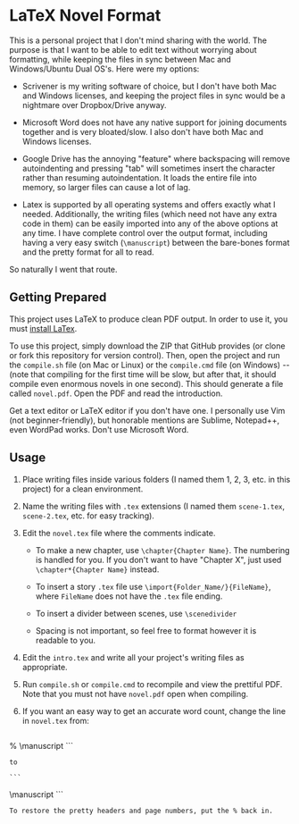# LaTeX Novel Format

This is a personal project that I don't mind sharing with the world. The purpose is that I want to be able to edit text without worrying about formatting, while keeping the files in sync between Mac and Windows/Ubuntu Dual OS's. Here were my options:

- Scrivener is my writing software of choice, but I don't have both Mac and Windows licenses, and keeping the project files in sync would be a nightmare over Dropbox/Drive anyway.

- Microsoft Word does not have any native support for joining documents together and is very bloated/slow. I also don't have both Mac and Windows licenses.

- Google Drive has the annoying "feature" where backspacing will remove autoindenting and pressing "tab" will sometimes insert the character rather than resuming autoindentation. It loads the entire file into memory, so larger files can cause a lot of lag.

- Latex is supported by all operating systems and offers exactly what I needed. Additionally, the writing files (which need not have any extra code in them) can be easily imported into any of the above options at any time. I have complete control over the output format, including having a very easy switch (`\manuscript`) between the bare-bones format and the pretty format for all to read.

So naturally I went that route.

## Getting Prepared

This project uses LaTeX to produce clean PDF output. In order to use it, you must [install LaTex](https://www.latex-project.org/get/).

To use this project, simply download the ZIP that GitHub provides (or clone or fork this repository for version control). Then, open the project and run the `compile.sh` file (on Mac or Linux) or the `compile.cmd` file (on Windows) -- (note that compiling for the first time will be slow, but after that, it should compile even enormous novels in one second). This should generate a file called `novel.pdf`. Open the PDF and read the introduction.

Get a text editor or LaTeX editor if you don't have one. I personally use Vim (not beginner-friendly), but honorable mentions are Sublime, Notepad++, even WordPad works. Don't use Microsoft Word.

## Usage

1. Place writing files inside various folders (I named them 1, 2, 3, etc. in this project) for a clean environment.

2. Name the writing files with `.tex` extensions (I named them `scene-1.tex`, `scene-2.tex`, etc. for easy tracking).

3. Edit the `novel.tex` file where the comments indicate.

    - To make a new chapter, use `\chapter{Chapter Name}`. The numbering is handled for you. If you don't want to have "Chapter X", just used `\chapter*{Chapter Name}` instead.

    - To insert a story `.tex` file use `\import{Folder_Name/}{FileName}`, where `FileName` does not have the `.tex` file ending.

    - To insert a divider between scenes, use `\scenedivider`

    - Spacing is not important, so feel free to format however it is readable to you.

4. Edit the `intro.tex` and write all your project's writing files as appropriate.

5. Run `compile.sh` or `compile.cmd` to recompile and view the prettiful PDF. Note that you must not have `novel.pdf` open when compiling.

6. If you want an easy way to get an accurate word count, change the line in `novel.tex` from:

    ```
% \manuscript
    ```

    to

    ```
\manuscript
    ```

    To restore the pretty headers and page numbers, put the % back in.
    